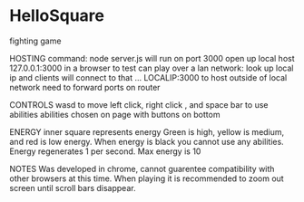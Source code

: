 # HelloSquare
fighting game

HOSTING
command: node server.js
will run on port 3000
open up local host 127.0.0.1:3000 in a browser to test
can play over a lan network: look up local ip and clients will connect to that ... LOCALIP:3000
to host outside of local network need to forward ports on router

CONTROLS
wasd to move
left click, right click , and space bar to use abilities
abilities chosen on page with buttons on bottom

ENERGY
inner square represents energy
Green is high, yellow is medium, and red is low energy.
When energy is black you cannot use any abilities.
Energy regenerates 1 per second.
Max energy is 10

NOTES
Was developed in chrome, cannot guarentee compatibility with other browsers at this time.
When playing it is recommended to zoom out screen until scroll bars disappear.
